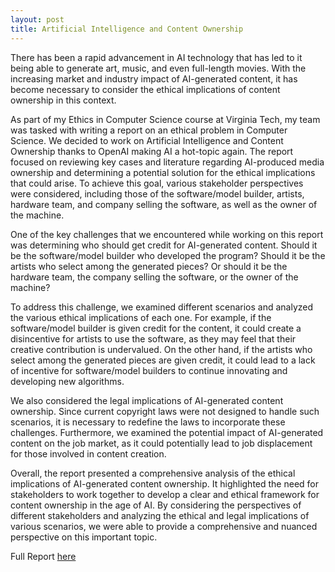 ```yaml
---
layout: post
title: Artificial Intelligence and Content Ownership
---
```


There has been a rapid advancement in AI technology that has led to it being able to generate art, music, and even full-length movies. With the increasing market and industry impact of AI-generated content, it has become necessary to consider the ethical implications of content ownership in this context.

As part of my Ethics in Computer Science course at Virginia Tech, my team was tasked with writing a report on an ethical problem in Computer Science. We decided to work on Artificial Intelligence and Content Ownership thanks to OpenAI making AI a hot-topic again. The report focused on reviewing key cases and literature regarding AI-produced media ownership and determining a potential solution for the ethical implications that could arise. To achieve this goal, various stakeholder perspectives were considered, including those of the software/model builder, artists, hardware team, and company selling the software, as well as the owner of the machine.

One of the key challenges that we encountered while working on this report was determining who should get credit for AI-generated content. Should it be the software/model builder who developed the program? Should it be the artists who select among the generated pieces? Or should it be the hardware team, the company selling the software, or the owner of the machine?

To address this challenge, we examined different scenarios and analyzed the various ethical implications of each one. For example, if the software/model builder is given credit for the content, it could create a disincentive for artists to use the software, as they may feel that their creative contribution is undervalued. On the other hand, if the artists who select among the generated pieces are given credit, it could lead to a lack of incentive for software/model builders to continue innovating and developing new algorithms.

We also considered the legal implications of AI-generated content ownership. Since current copyright laws were not designed to handle such scenarios, it is necessary to redefine the laws to incorporate these challenges. Furthermore, we examined the potential impact of AI-generated content on the job market, as it could potentially lead to job displacement for those involved in content creation.

Overall, the report presented a comprehensive analysis of the ethical implications of AI-generated content ownership. It highlighted the need for stakeholders to work together to develop a clear and ethical framework for content ownership in the age of AI. By considering the perspectives of different stakeholders and analyzing the ethical and legal implications of various scenarios, we were able to provide a comprehensive and nuanced perspective on this important topic.

Full Report [here](../documents/raghav_bachelors_thesis.pdf)
